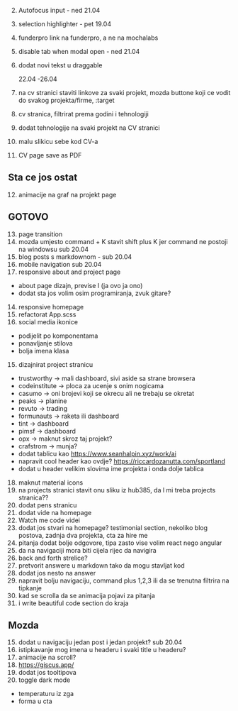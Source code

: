 2. Autofocus input - ned 21.04
3. selection highlighter - pet 19.04
4. funderpro link na funderpro, a ne na mochalabs
5. disable tab when modal open - ned 21.04
6. dodat novi tekst u draggable

   22.04 -26.04

7. na cv stranici staviti linkove za svaki projekt, mozda buttone koji ce vodit do svakog projekta/firme, :target
8. cv stranica, filtrirat prema godini i tehnologiji
9. dodat tehnologije na svaki projekt na CV stranici
10. malu slikicu sebe kod CV-a
11. CV page save as PDF

## Sta ce jos ostat

12. animacije na graf na projekt page

## GOTOVO

13. page transition
14. mozda umjesto command + K stavit shift plus K jer command ne postoji na windowsu sub 20.04
15. blog posts s markdownom - sub 20.04
16. mobile navigation sub 20.04
17. responsive about and project page

- about page dizajn, previse I (ja ovo ja ono)
- dodat sta jos volim osim programiranja, zvuk gitare?

14. responsive homepage
15. refactorat App.scss
16. social media ikonice

- podijelit po komponentama
- ponavljanje stilova
- bolja imena klasa

15. dizajnirat project stranicu

- trustworthy -> mali dashboard, sivi aside sa strane browsera
- codeinstitute -> ploca za ucenje s onim nogicama
- casumo -> oni brojevi koji se okrecu ali ne trebaju se okretat
- peaks -> planine
- revuto -> trading
- formunauts -> raketa ili dashboard
- tint -> dashboard
- pimsf -> dashboard
- opx -> maknut skroz taj projekt?
- crafstrom -> munja?
- dodat tablicu kao https://www.seanhalpin.xyz/work/ai
- napravit cool header kao ovdje? https://riccardozanutta.com/sportland
- dodat u header velikim slovima ime projekta i onda dolje tablica

18. maknut material icons
19. na projects stranici stavit onu sliku iz hub385, da l mi treba projects stranica??
20. dodat pens stranicu
21. dodat vide na homepage
22. Watch me code videi
23. dodat jos stvari na homepage? testimonial section, nekoliko blog postova, zadnja dva projekta, cta za hire me
24. pitanja dodat bolje odgovore, tipa zasto vise volim react nego angular
25. da na navigaciji mora biti cijela rijec da navigira
26. back and forth strelice?
27. pretvorit answere u markdown tako da mogu stavljat kod
28. dodat jos nesto na answer
29. napravit bolju navigaciju, command plus 1,2,3 ili da se trenutna filtrira na tipkanje
30. kad se scrolla da se animacija pojavi za pitanja
31. i write beautiful code section do kraja

## Mozda

15. dodat u navigaciju jedan post i jedan projekt? sub 20.04
16. istipkavanje mog imena u headeru i svaki title u headeru?
17. animacije na scroll?
18. https://giscus.app/
19. dodat jos tooltipova
20. toggle dark mode

- temperaturu iz zga
- forma u cta
